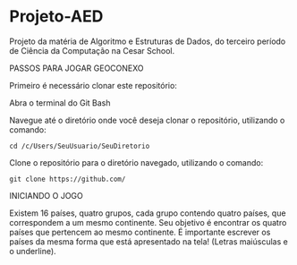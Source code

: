 # Projeto-AED
Projeto da matéria de Algoritmo e Estruturas de Dados, do terceiro período de Ciência da Computação na Cesar School.

PASSOS PARA JOGAR GEOCONEXO

Primeiro é necessário clonar este repositório:

Abra o terminal do Git Bash

Navegue até o diretório onde você deseja clonar o repositório, utilizando o comando:
```
cd /c/Users/SeuUsuario/SeuDiretorio
```

Clone o repositório para o diretório navegado, utilizando o comando:

```
git clone https://github.com/
```

INICIANDO O JOGO

Existem 16 países, quatro grupos, cada grupo contendo quatro países, que correspondem a um mesmo continente. Seu objetivo é encontrar os quatro países que pertencem ao mesmo continente. É importante escrever os países da mesma forma que está apresentado na tela! (Letras maiúsculas e o underline).
